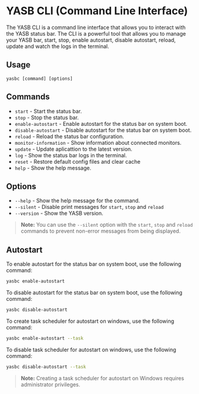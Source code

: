 # YASB CLI (Command Line Interface)

The YASB CLI is a command line interface that allows you to interact with the YASB status bar. The CLI is a powerful tool that allows you to manage your YASB bar, start, stop, enable autostart, disable autostart, reload, update and watch the logs in the terminal.

## Usage
`yasbc [command] [options]`

## Commands
- `start` - Start the status bar.
- `stop` - Stop the status bar.
- `enable-autostart` - Enable autostart for the status bar on system boot.
- `disable-autostart` - Disable autostart for the status bar on system boot.
- `reload` - Reload the status bar configuration.
- `monitor-information` - Show information about connected monitors.
- `update` - Update aplicattion to the latest version.
- `log` - Show the status bar logs in the terminal.
- `reset` - Restore default config files and clear cache
- `help` - Show the help message.

## Options
- `--help` - Show the help message for the command.
- `--silent` - Disable print messages for `start`, `stop` and `reload`
- `--version` - Show the YASB version.

> **Note:**
> You can use the `--silent` option with the `start`, `stop` and `reload` commands to prevent non-error messages from being displayed.

## Autostart

To enable autostart for the status bar on system boot, use the following command:
```bash
yasbc enable-autostart
```
To disable autostart for the status bar on system boot, use the following command:
```bash
yasbc disable-autostart
```
To create task scheduler for autostart on windows, use the following command:
```bash
yasbc enable-autostart --task
```

To disable task scheduler for autostart on windows, use the following command:
```bash
yasbc disable-autostart --task
```
> **Note:**
> Creating a task scheduler for autostart on Windows requires administrator privileges.

